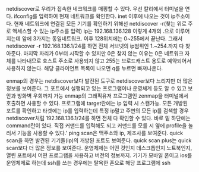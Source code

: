 
netdiscover로 우리가 접속한 네크워크를 매핑할 수 있다.
우선 칼리에서 터미널을 연다.
ifconfig를 입력하여 현재 네트워크를 확인한다.
inet 이후에 나오는 것이 ip주소이다.
현재 네트워크에 연결된 모든 기기를 확인하기 위해선 
netdiscover -r(찾는 위로 주로 액세스할 수 있는 ip주소를 입력)
ip는 192.168.136.128 이렇게 4개의 .으로 이루어지는데 
앞에 3가지는 동일네트워크. 이후 128위치에는 0~255에서 끝난다.
그래서netdiscover -r 192.168.136.1/24를 하면 전체 서브넷의 ip범위인 1.~254.까지 다 찾아준다.
마지막 자리가 0부터 시작할 수 있지만 0은 찾지 않는 이유는
0은 네트워크 자체를 나타내므로 호스트 주소로 사용되지 않고
255는 브로드캐스트 용도로 예약되어서 사용하지 않는다.
해당 클라이언트 목록이 나오면 q를 누르면 빠져나온다.

enmap의 경우는 netdiscover보다 발전된 도구로 netdiscover보다 느리지만 더 많은 정보를 보여준다.
그 포트에서 실행되고 있는 프로그램이나 운영체계 등도 알 수 있고 보안과 방화벽 우회까지 가능
enmap의 그래픽유저 프로그램인 zenmap을 터미널에서 호출하면 사용할 수 있다.
프로그램에 target란에는 ip 입력 시 스캔가능.
모든 개방된 포트를 확인하고 
타겟에는 ip를 입력하는데 특정 ip말고 주변의 모든 ip를 검색할 경우 netdiscover처럼 192.168.136.1/24를 하면 전체 다 확인할 수 있다.
바로 밑 하단에는 command란이 있다.
직접 커맨드를 입력해도 되고 커맨드를 모를 시 옆에 profile을 눌러서 기능을 사용할 수 있다.'
ping scan은 맥주소와 ip, 제조사를 보여준다.
quick scan을 하면 발견된 기기들(ip)의 개방된 포트도 보여준다.
quick scan plus는 quick scan보다 더 많은 정보를 보여준다. 운영체제는 어떤 것인지 데스크톱인지 노트북인지, 열린 포트에서 어떤 프로그램을 사용하고 버전의 정보까지.
기기가 모바일 폰이고 ios를 운영체제로 하는데 ssh를 쓰는 경우에는 탈옥한 폰으로 해당 프로그램에 ssh
